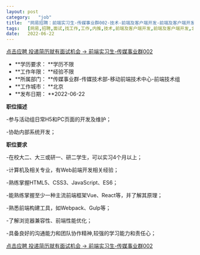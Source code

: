 ```yaml
---
layout:	post
category:	"job"
title:	"网易招聘：前端实习生-传媒事业群002-技术-前端及客户端开发-前端及客户端开发-北京学历不限经验不限"
tags:	[网易,招聘,面试,找工作,工作,内推,技术,前端及客户端开发,前端及客户端开发,北京,学历不限,经验不限]
date:	2022-06-22
---
```


[点击应聘 投递简历就有面试机会 ->  前端实习生-传媒事业群002](http://mobile.bole.netease.com/bole/boleDetail?id=41042&employeeId=346f03c3cda5f04c&key=all)



- **学历要求： **学历不限
- **工作年限： **经验不限
- **所属部门： **传媒事业群-传媒技术部-移动前端技术中心-前端技术组
- **工作城市： **北京
- **发布日期： **2022-06-22



**职位描述**

-参与活动组日常H5和PC页面的开发及维护；

-协助内部系统开发；



**职位要求**

-在校大二、大三或研一、研二学生，可以实习4个月以上；



-计算机及相关专业，有Web前端开发相关经验；



-熟练掌握HTML5、CSS3、JavaScript、ES6；



-能熟练掌握至少一种主流前端框架Vue、React等，并了解其原理；



-熟悉前端构建工具，如Webpack、Gulp等；



-了解浏览器兼容性、前端性能优化；



-具备良好的沟通能力和团队协作精神,较强的学习能力和责任心；



[点击应聘 投递简历就有面试机会 ->  前端实习生-传媒事业群002](http://mobile.bole.netease.com/bole/boleDetail?id=41042&employeeId=346f03c3cda5f04c&key=all)